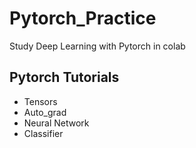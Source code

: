 # Pytorch_Practice
Study Deep Learning with Pytorch in colab

## Pytorch Tutorials
- Tensors
- Auto_grad
- Neural Network
- Classifier

